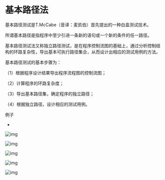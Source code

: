# 基本路径法

基本路径测试是T.McCabe（音译：麦凯伯）首先提出的一种白盒测试技术。

所谓基本路径是指程序中至少引进一条新的语句或一个新的条件的任一路径。	

基本路径测试法又称独立路径测试，是在程序控制流图的基础上，通过分析控制结构的环路复杂性，导出基本可执行路径集合，从而设计出相应的测试用例的方法。

基本路径测试的基本步骤为：

（1）根据程序设计结果导出程序流程图的控制流图；

（2）计算程序的环路复杂度；

（3）导出基本路径集，确定程序的独立路径；

（4）根据独立路径，设计相应的测试用例。



例子

- 

  ![img](https://mubu.com/document_image/11b3cc70-dfe4-4b46-ad0a-e197ad00b30d-4644403.jpg)

  ![img](https://mubu.com/document_image/5a5d7c1f-bfaa-449e-b874-26d6a1e77cde-4644403.jpg)

  ![img](https://mubu.com/document_image/18363b25-0f16-4a8d-bb4e-ffbf709ba30c-4644403.jpg)

  ![img](https://mubu.com/document_image/f7366327-ff7b-4bba-a002-41b924b59d9a-4644403.jpg)

  ![img](https://mubu.com/document_image/1ee1bc99-2d15-402a-83bf-9ef688b4f929-4644403.jpg)